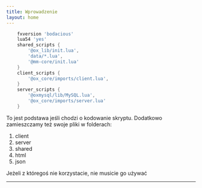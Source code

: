 ```yaml
---
title: Wprowadzenie
layout: home
---
```


[^1]: W każdym naszym skrypcie zamieścić musimy podstawowy fxmanifest.lua
```lua
    fxversion 'bodacious'
    lua54 'yes'
    shared_scripts {
	    '@ox_lib/init.lua',
        'data/*.lua',
        '@mm-core/init.lua'
    }
    client_scripts {
        '@ox_core/imports/client.lua',
    }
    server_scripts {
        '@oxmysql/lib/MySQL.lua',
        '@ox_core/imports/server.lua'
    }
```
To jest podstawa jeśli chodzi o kodowanie skryptu. Dodatkowo zamieszczamy też swoje pliki w folderach:
1. client
2. server
3. shared
4. html
5. json

Jeżeli z któregoś nie korzystacie, nie musicie go używać


[^2]: Drugi krok soon
----

